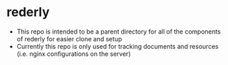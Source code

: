 # rederly
* This repo is intended to be a parent directory for all of the components of rederly for easier clone and setup
* Currently this repo is only used for tracking documents and resources (i.e. nginx configurations on the server)
